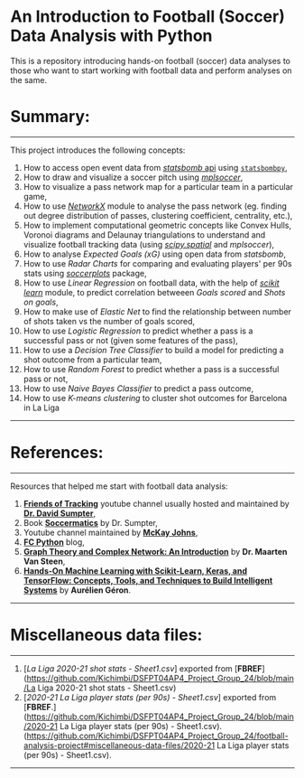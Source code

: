 # An Introduction to Football (Soccer) Data Analysis with Python
This is a repository introducing hands-on football (soccer) data analyses to those who want to start working with football data and perform analyses on the same.

# Summary:

---

This project introduces the following concepts:
1. How to access open event data from [*statsbomb* api](https://github.com/statsbomb/open-data#:~:text=StatsBomb%20Open%20Data%20Welcome%20to%20the%20StatsBomb%20Open,encourage%20new%20research%20and%20analysis%20at%20all%20levels.) using [`statsbombpy`](https://github.com/statsbomb/statsbombpy),
2. How to draw and visualize a soccer pitch using [*mplsoccer*](https://mplsoccer.readthedocs.io/en/latest/index.html), 
3. How to visualize a pass network map for a particular team in a particular game,
4. How to use [*NetworkX*](https://networkx.org/) module to analyse the pass network (eg. finding out degree distribution of passes, clustering coefficient, centrality, etc.), 
5. How to implement computational geometric concepts like Convex Hulls, Voronoi diagrams and Delaunay triangulations to understand and visualize football tracking data (using [*scipy.spatial*](https://docs.scipy.org/doc/scipy/reference/spatial.html) and *mplsoccer*),
6. How to analyse *Expected Goals (xG)* using open data from *statsbomb*,
7. How to use *Radar Charts* for comparing and evaluating players' per 90s stats using [*soccerplots*](https://github.com/Slothfulwave612/soccerplots/blob/master/docs/radar_chart.md) package,
8. How to use *Linear Regression* on football data, with the help of [*scikit learn*](https://scikit-learn.org/stable/index.html) module, to predict correlation betweeen *Goals scored* and *Shots on goals*,
9. How to make use of *Elastic Net* to find the relationship between number of shots taken vs the number of goals scored,  
10. How to use *Logistic Regression* to predict whether a pass is a successful pass or not (given some features of the pass), 
11. How to use a *Decision Tree Classifier* to build a model for predicting a shot outcome from a particular team, 
12. How to use *Random Forest* to predict whether a pass is a successful pass or not,
13. How to use *Naive Bayes Classifier* to predict a pass outcome,
14. How to use *K-means clustering* to cluster shot outcomes for Barcelona in La Liga
---

# References:

---
Resources that helped me start with football data analysis:
1. [**Friends of Tracking**](https://www.youtube.com/channel/UCUBFJYcag8j2rm_9HkrrA7w) youtube channel usually hosted and maintained by [**Dr. David Sumpter**](https://www.david-sumpter.com/),
2. Book [**Soccermatics**](https://www.amazon.co.uk/Soccermatics-Mathematical-Adventures-Pro-Bloomsbury/dp/1472924142/ref=tmm_pap_swatch_0?_encoding=UTF8&qid=&sr=) by Dr. Sumpter,
3. Youtube channel maintained by [**McKay Johns**](https://www.youtube.com/channel/UCmqincDKps3syxvD4hbODSg),
4. [**FC Python**](https://fcpython.com/) blog,
5. [**Graph Theory and Complex Network: An Introduction**](https://www.amazon.com/Graph-Theory-Complex-Networks-Introduction/dp/9081540610) by **Dr. Maarten Van Steen**,
6. [**Hands-On Machine Learning with Scikit-Learn, Keras, and TensorFlow: Concepts, Tools, and Techniques to Build Intelligent Systems**](https://www.amazon.com/Hands-Machine-Learning-Scikit-Learn-TensorFlow/dp/1492032646/ref=sr_1_1?crid=2SIYCCF7IMD9K&dchild=1&keywords=hands+on+machine+learning+with+scikit-learn+and+tensorflow&qid=1619017819&sprefix=Hands+on+mach%2Caps%2C411&sr=8-1) by **Aurélien Géron**.
---

# Miscellaneous data files:

---
1. [*La Liga 2020-21 shot stats - Sheet1.csv*] exported from [**FBREF**](https://github.com/Kichimbi/DSFPT04AP4_Project_Group_24/blob/main/La Liga 2020-21 shot stats - Sheet1.csv)
2. [*2020-21 La Liga player stats (per 90s) - Sheet1.csv*] exported from [**FBREF**.](https://github.com/Kichimbi/DSFPT04AP4_Project_Group_24/blob/main/2020-21 La Liga player stats (per 90s) - Sheet1.csv). (https://github.com/Kichimbi/DSFPT04AP4_Project_Group_24/football-analysis-project#miscellaneous-data-files/2020-21 La Liga player stats (per 90s) - Sheet1.csv).

---
